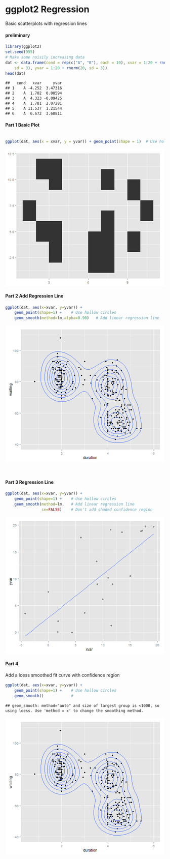 ggplot2 Regression
========================================================

Basic scatterplots with regression lines

#### preliminary


```r
library(ggplot2)
set.seed(955)
# Make some noisily increasing data
dat <- data.frame(cond = rep(c("A", "B"), each = 10), xvar = 1:20 + rnorm(20, 
    sd = 3), yvar = 1:20 + rnorm(20, sd = 3))
head(dat)
```

```
##   cond   xvar     yvar
## 1    A -4.252  3.47316
## 2    A  1.702  0.00594
## 3    A  4.323 -0.09425
## 4    A  1.781  2.07281
## 5    A 11.537  1.21544
## 6    A  6.672  3.60811
```

#### Part 1 Basic Plot

```r

ggplot(dat, aes(x = xvar, y = yvar)) + geom_point(shape = 1)  # Use hollow circles
```

![plot of chunk unnamed-chunk-2](figure/unnamed-chunk-2.png) 

#### Part 2 Add Regression Line

```r
ggplot(dat, aes(x=xvar, y=yvar)) +
    geom_point(shape=1) +    # Use hollow circles
    geom_smooth(method=lm,alpha=0.90)   # Add linear regression line 
```

![plot of chunk unnamed-chunk-3](figure/unnamed-chunk-3.png) 

```r
                             
```

#### Part 3 Regression Line

```r
ggplot(dat, aes(x=xvar, y=yvar)) +
    geom_point(shape=1) +    # Use hollow circles
    geom_smooth(method=lm,   # Add linear regression line
                se=FALSE)    # Don't add shaded confidence region
```

![plot of chunk unnamed-chunk-4](figure/unnamed-chunk-4.png) 

#### Part 4 
Add a loess smoothed fit curve with confidence region

```r
ggplot(dat, aes(x=xvar, y=yvar)) +
    geom_point(shape=1) +    # Use hollow circles
    geom_smooth()            # 
```

```
## geom_smooth: method="auto" and size of largest group is <1000, so using loess. Use 'method = x' to change the smoothing method.
```

![plot of chunk unnamed-chunk-5](figure/unnamed-chunk-5.png) 



